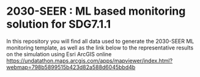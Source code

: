 # 2030-SEER : ML based monitoring solution for SDG7.1.1
In this repository you will find all data used to generate the 2030-SEER ML monitoring template, as well as the link below to the representative results on the simulation using Esri ArcGIS online
https://undatathon.maps.arcgis.com/apps/mapviewer/index.html?webmap=798b5899515b423d82a588d6045bbd4b
